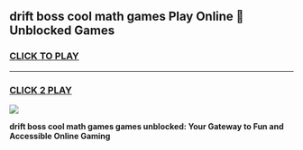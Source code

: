 
## drift boss cool math games Play Online 👋 Unblocked Games
<h3>
<a href="https://news.freeplayer.one?title=drift_boss_cool_math_games&ref=17CMG">CLICK TO PLAY</a></h3>
<hr>

<h3>
<a href="https://news.freeplayer.one?title=drift_boss_cool_math_games&ref=17CMG">CLICK 2 PLAY</a>
  
</h3>

<a href="https://news.freeplayer.one?title=drift_boss_cool_math_games&ref=17CMG/"><img src="https://clearcache.store/games.png"></a>


**drift boss cool math games games unblocked: Your Gateway to Fun and Accessible Online Gaming**
